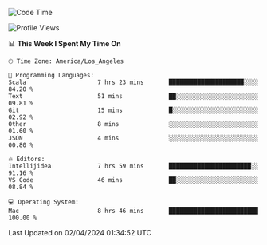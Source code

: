 <!--START_SECTION:waka-->
![Code Time](http://img.shields.io/badge/Code%20Time-912%20hrs%2031%20mins-blue)

![Profile Views](http://img.shields.io/badge/Profile%20Views-0-blue)

📊 **This Week I Spent My Time On** 

```text
🕑︎ Time Zone: America/Los_Angeles

💬 Programming Languages: 
Scala                    7 hrs 23 mins       █████████████████████░░░░   84.20 % 
Text                     51 mins             ██░░░░░░░░░░░░░░░░░░░░░░░   09.81 % 
Git                      15 mins             █░░░░░░░░░░░░░░░░░░░░░░░░   02.92 % 
Other                    8 mins              ░░░░░░░░░░░░░░░░░░░░░░░░░   01.60 % 
JSON                     4 mins              ░░░░░░░░░░░░░░░░░░░░░░░░░   00.80 % 

🔥 Editors: 
Intellijidea             7 hrs 59 mins       ███████████████████████░░   91.16 % 
VS Code                  46 mins             ██░░░░░░░░░░░░░░░░░░░░░░░   08.84 % 

💻 Operating System: 
Mac                      8 hrs 46 mins       █████████████████████████   100.00 % 
```


 Last Updated on 02/04/2024 01:34:52 UTC
<!--END_SECTION:waka-->
